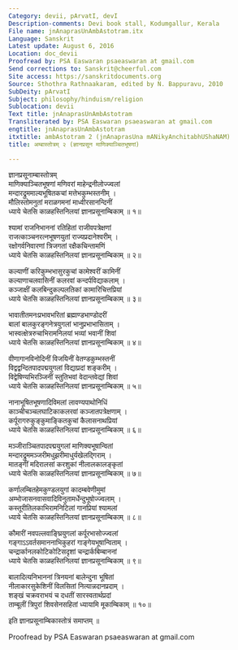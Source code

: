 ```yaml
---
Category: devii, pArvatI, devI
Description-comments: Devi book stall, Kodumgallur, Kerala
File name: jnAnaprasUnAmbAstotram.itx
Language: Sanskrit
Latest update: August 6, 2016
Location: doc_devii
Proofread by: PSA Easwaran psaeaswaran at gmail.com
Send corrections to: Sanskrit@cheerful.com
Site access: https://sanskritdocuments.org
Source: Sthothra Rathnaakaram, edited by N. Bappuravu, 2010
SubDeity: pArvatI
Subject: philosophy/hinduism/religion
Sublocation: devii
Text title: jnAnaprasUnAmbAstotram
Transliterated by: PSA Easwaran psaeaswaran at gmail.com
engtitle: jnAnaprasUnAmbAstotram
itxtitle: ambAstotram 2 (jnAnaprasUna mANikyAnchitabhUShaNAM)
title: अम्बास्तोत्रम् २ (ज्ञानप्रसून माणिक्याञ्चितभूषणां)

---
```

  
 ज्ञानप्रसूनाम्बास्तोत्रम्   
माणिक्याञ्चितभूषणां मणिवरां माहेन्द्रनीलोज्ज्वलां  
     मन्दारद्रुममाल्यभूषितकचां मत्तेभकुम्भस्तनीम् ।  
मौलिस्तोमनुतां मराळगमनां माध्वीरसानन्दिनीं  
     ध्याये चेतसि काळहस्तिनिलयां ज्ञानप्रसूनाम्बिकाम् ॥ १॥  
  
श्यामां राजनिभाननां रतिहितां राजीवपत्रेक्षणां  
     राजत्काञ्चनरत्नभूषणयुतां राज्यप्रदानेश्वरीम् ।  
रक्षोगर्वनिवारणां त्रिजगतां रक्षैकचिन्तामणिं  
     ध्याये चेतसि काळहस्तिनिलयां ज्ञानप्रसूनाम्बिकाम् ॥ २॥  
  
कल्याणीं करिकुम्भभासुरकुचां कामेश्वरीं कामिनीं  
     कल्याणाचलवासिनीं कलरवां कन्दर्पविद्याकलाम् ।  
कञ्जाक्षीं कलबिन्दुकल्पलतिकां कामारिचित्तप्रियां  
     ध्याये चेतसि काळहस्तिनिलयां ज्ञानप्रसूनाम्बिकाम् ॥ ३॥  
  
भावातीतमनःप्रभावभरितां ब्रह्माण्डभाण्डोदरीं  
     बालां बालकुरङ्गनेत्रयुगलां भानुप्रभाभासिताम् ।  
भास्वत्क्षेत्ररुचाभिरामनिलयां भव्यां भवानीं शिवां  
     ध्याये चेतसि काळहस्तिनिलयां ज्ञानप्रसूनाम्बिकाम् ॥ ४॥  
  
वीणागानविनोदिनीं विजयिनीं वेतण्डकुम्भस्तनीं  
     विद्वद्वन्दितपादपद्मयुगलां विद्याप्रदां शङ्करीम् ।  
विद्वेषिण्यभिरञ्जिनीं स्तुतिभवां वेदान्तवेद्यां शिवां  
     ध्याये चेतसि काळहस्तिनिलयां ज्ञानप्रसूनाम्बिकाम् ॥ ५॥  
  
नानाभूषितभूषणादिविमलां लावण्यपाथोनिधिं  
     काञ्चीचञ्चलघाटिकाकलरवां कञ्जातपत्रेक्षणाम् ।  
कर्पूरागरुकुङ्कुमाङ्कितकुचां कैलासनाथप्रियां  
     ध्याये चेतसि काळहस्तिनिलयां ज्ञानप्रसूनाम्बिकाम् ॥ ६॥  
  
मञ्जीराञ्चितपादपद्मयुगलां माणिक्यभूषान्वितां  
     मन्दारद्रुममञ्जरीमधुझरीमाधुर्यखेलद्गिराम् ।  
मातङ्गीं मदिरालसां करशुकां नीलालकालङ्कृतां  
     ध्याये चेतसि काळहस्तिनिलयां ज्ञानप्रसूनाम्बिकाम् ॥ ७॥  
  
कर्णालम्बितहेमकुण्डलयुगां कादम्बवेणीमुमां  
     अम्भोजासनवासवादिविनुतामर्धेन्दुभूषोज्ज्वलाम् ।  
कस्तूरीतिलकाभिरामनिटिलां गानप्रियां श्यामलां  
     ध्याये चेतसि काळहस्तिनिलयां ज्ञानप्रसूनाम्बिकाम् ॥ ८॥  
  
कौमारीं नवपल्लवाङ्घ्रियुगलां कर्पूरभासोज्ज्वलां  
     गङ्गाऽऽवर्तसमाननाभिकुहरां गाङ्गेयभूषान्विताम् ।  
चन्द्रार्कानलकोटिकोटिसदृशां चन्द्रार्कबिम्बाननां  
     ध्याये चेतसि काळहस्तिनिलयां ज्ञानप्रसूनाम्बिकाम् ॥ ९॥  
  
बालादित्यनिभाननां त्रिनयनां बालेन्दुना भूषितां  
     नीलाकारसुकेशिनीं विलसितां नित्यान्नदानप्रदाम् ।  
शङ्खं चक्रवराभयं च दधतीं सारस्वतार्थप्रदां  
     ताम्बूलीं त्रिपुरां शिवसेनसहितां ध्यायामि मूकाम्बिकाम्  ॥ १०॥  
  
इति ज्ञानप्रसूनाम्बिकास्तोत्रं समाप्तम् ॥  
  
  
Proofread by PSA Easwaran psaeaswaran at gmail.com  
  

